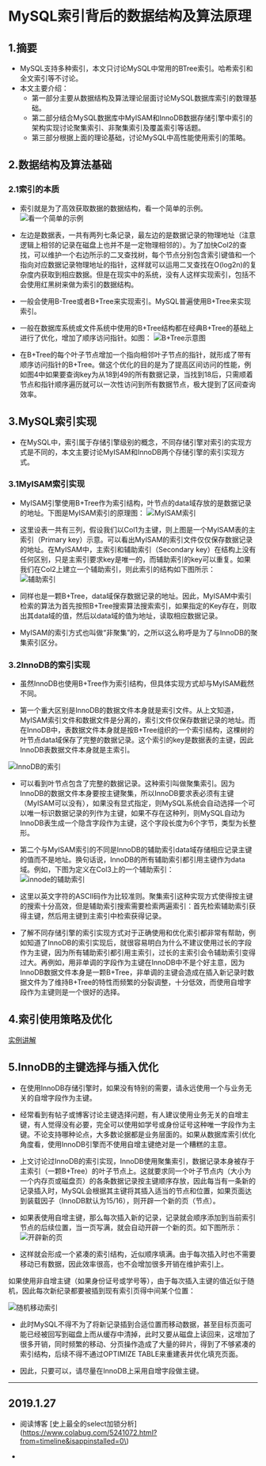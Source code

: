 # MySQL索引背后的数据结构及算法原理

## 1.摘要

* MySQL支持多种索引，本文只讨论MySQL中常用的BTree索引。哈希索引和全文索引等不讨论。
* 本文主要介绍：
  * 第一部分主要从数据结构及算法理论层面讨论MySQL数据库索引的数理基础。
  * 第二部分结合MySQL数据库中MyISAM和InnoDB数据存储引擎中索引的架构实现讨论聚集索引、非聚集索引及覆盖索引等话题。
  * 第三部分根据上面的理论基础，讨论MySQL中高性能使用索引的策略。

## 2.数据结构及算法基础

### 2.1索引的本质

* 索引就是为了高效获取数据的数据结构，看一个简单的示例。  
  ![看一个简单的示例](http://blog.codinglabs.org/uploads/pictures/theory-of-mysql-index/1.png)

* 左边是数据表，一共有两列七条记录，最左边的是数据记录的物理地址（注意逻辑上相邻的记录在磁盘上也并不是一定物理相邻的）。为了加快Col2的查找，可以维护一个右边所示的二叉查找树，每个节点分别包含索引键值和一个指向对应数据记录物理地址的指针，这样就可以运用二叉查找在O\(log2n\)的复杂度内获取到相应数据。但是在现实中的系统，没有人这样实现索引，包括不会使用红黑树来做为索引的数据结构。

* 一般会使用B-Tree或者B+Tree来实现索引。MySQL普遍使用B+Tree来实现索引。

* 一般在数据库系统或文件系统中使用的B+Tree结构都在经典B+Tree的基础上进行了优化，增加了顺序访问指针。如图：
  ![B+Tree示意图](http://blog.codinglabs.org/uploads/pictures/theory-of-mysql-index/4.png)
* 在B+Tree的每个叶子节点增加一个指向相邻叶子节点的指针，就形成了带有顺序访问指针的B+Tree。做这个优化的目的是为了提高区间访问的性能，例如图4中如果要查询key为从18到49的所有数据记录，当找到18后，只需顺着节点和指针顺序遍历就可以一次性访问到所有数据节点，极大提到了区间查询效率。

## 3.MySQL索引实现

* 在MySQL中，索引属于存储引擎级别的概念，不同存储引擎对索引的实现方式是不同的，本文主要讨论MyISAM和InnoDB两个存储引擎的索引实现方式。

### 3.1MyISAM索引实现

* MyISAM引擎使用B+Tree作为索引结构，叶节点的data域存放的是数据记录的地址。下图是MyISAM索引的原理图：
  ![MyISAM索引](http://blog.codinglabs.org/uploads/pictures/theory-of-mysql-index/8.png)
* 这里设表一共有三列，假设我们以Col1为主键，则上图是一个MyISAM表的主索引（Primary key）示意。可以看出MyISAM的索引文件仅仅保存数据记录的地址。在MyISAM中，主索引和辅助索引（Secondary key）在结构上没有任何区别，只是主索引要求key是唯一的，而辅助索引的key可以重复。如果我们在Col2上建立一个辅助索引，则此索引的结构如下图所示：  
  ![辅助索引](http://blog.codinglabs.org/uploads/pictures/theory-of-mysql-index/9.png)

* 同样也是一颗B+Tree，data域保存数据记录的地址。因此，MyISAM中索引检索的算法为首先按照B+Tree搜索算法搜索索引，如果指定的Key存在，则取出其data域的值，然后以data域的值为地址，读取相应数据记录。

* MyISAM的索引方式也叫做“非聚集”的，之所以这么称呼是为了与InnoDB的聚集索引区分。

### 3.2InnoDB的索引实现

* 虽然InnoDB也使用B+Tree作为索引结构，但具体实现方式却与MyISAM截然不同。

* 第一个重大区别是InnoDB的数据文件本身就是索引文件。从上文知道，MyISAM索引文件和数据文件是分离的，索引文件仅保存数据记录的地址。而在InnoDB中，表数据文件本身就是按B+Tree组织的一个索引结构，这棵树的叶节点data域保存了完整的数据记录。这个索引的key是数据表的主键，因此InnoDB表数据文件本身就是主索引。

![InnoDB的索引](http://blog.codinglabs.org/uploads/pictures/theory-of-mysql-index/10.png)

* 可以看到叶节点包含了完整的数据记录。这种索引叫做聚集索引。因为InnoDB的数据文件本身要按主键聚集，所以InnoDB要求表必须有主键（MyISAM可以没有），如果没有显式指定，则MySQL系统会自动选择一个可以唯一标识数据记录的列作为主键，如果不存在这种列，则MySQL自动为InnoDB表生成一个隐含字段作为主键，这个字段长度为6个字节，类型为长整形。

* 第二个与MyISAM索引的不同是InnoDB的辅助索引data域存储相应记录主键的值而不是地址。换句话说，InnoDB的所有辅助索引都引用主键作为data域。例如，下图为定义在Col3上的一个辅助索引：  
  ![innode的辅助索引](http://blog.codinglabs.org/uploads/pictures/theory-of-mysql-index/11.png)

* 这里以英文字符的ASCII码作为比较准则。聚集索引这种实现方式使得按主键的搜索十分高效，但是辅助索引搜索需要检索两遍索引：首先检索辅助索引获得主键，然后用主键到主索引中检索获得记录。

* 了解不同存储引擎的索引实现方式对于正确使用和优化索引都非常有帮助，例如知道了InnoDB的索引实现后，就很容易明白为什么不建议使用过长的字段作为主键，因为所有辅助索引都引用主索引，过长的主索引会令辅助索引变得过大。再例如，用非单调的字段作为主键在InnoDB中不是个好主意，因为InnoDB数据文件本身是一颗B+Tree，非单调的主键会造成在插入新记录时数据文件为了维持B+Tree的特性而频繁的分裂调整，十分低效，而使用自增字段作为主键则是一个很好的选择。

## 4.索引使用策略及优化

[实例讲解](http://blog.codinglabs.org/articles/theory-of-mysql-index.html)

## 5.InnoDB的主键选择与插入优化

* 在使用InnoDB存储引擎时，如果没有特别的需要，请永远使用一个与业务无关的自增字段作为主键。
* 经常看到有帖子或博客讨论主键选择问题，有人建议使用业务无关的自增主键，有人觉得没有必要，完全可以使用如学号或身份证号这种唯一字段作为主键。不论支持哪种论点，大多数论据都是业务层面的。如果从数据库索引优化角度看，使用InnoDB引擎而不使用自增主键绝对是一个糟糕的主意。
* 上文讨论过InnoDB的索引实现，InnoDB使用聚集索引，数据记录本身被存于主索引（一颗B+Tree）的叶子节点上。这就要求同一个叶子节点内（大小为一个内存页或磁盘页）的各条数据记录按主键顺序存放，因此每当有一条新的记录插入时，MySQL会根据其主键将其插入适当的节点和位置，如果页面达到装载因子（InnoDB默认为15/16），则开辟一个新的页（节点）。

* 如果表使用自增主键，那么每次插入新的记录，记录就会顺序添加到当前索引节点的后续位置，当一页写满，就会自动开辟一个新的页。如下图所示：  
  ![开辟新的页](http://blog.codinglabs.org/uploads/pictures/theory-of-mysql-index/13.png)

* 这样就会形成一个紧凑的索引结构，近似顺序填满。由于每次插入时也不需要移动已有数据，因此效率很高，也不会增加很多开销在维护索引上。

如果使用非自增主键（如果身份证号或学号等），由于每次插入主键的值近似于随机，因此每次新纪录都要被插到现有索引页得中间某个位置：

![随机移动索引](http://blog.codinglabs.org/uploads/pictures/theory-of-mysql-index/14.png)

* 此时MySQL不得不为了将新记录插到合适位置而移动数据，甚至目标页面可能已经被回写到磁盘上而从缓存中清掉，此时又要从磁盘上读回来，这增加了很多开销，同时频繁的移动、分页操作造成了大量的碎片，得到了不够紧凑的索引结构，后续不得不通过OPTIMIZE TABLE来重建表并优化填充页面。

* 因此，只要可以，请尽量在InnoDB上采用自增字段做主键。



---------------------------------------------------------------------------------------------------------------------------------------------------------

## 2019.1.27

* 阅读博客 \[史上最全的select加锁分析\]\(https://www.colabug.com/5241072.html?from=timeline&isappinstalled=0\)

* 




